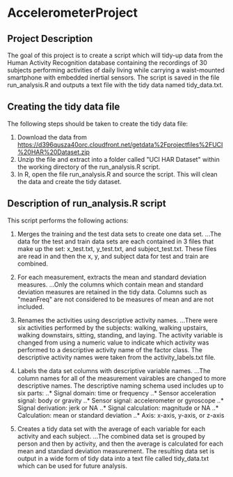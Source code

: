 # AccelerometerProject

## Project Description
The goal of this project is to create a script which will tidy-up data from the Human Activity Recognition database containing the recordings of 30 subjects performing activities of daily living while carrying a waist-mounted smartphone with embedded inertial sensors. The script is saved in the file run\_analysis.R and outputs a text file with the tidy data named tidy\_data.txt.

## Creating the tidy data file
The following steps should be taken to create the tidy data file:

1. Download the data from https://d396qusza40orc.cloudfront.net/getdata%2Fprojectfiles%2FUCI%20HAR%20Dataset.zip
2. Unzip the file and extract into a folder called "UCI HAR Dataset" within the working directory of the run\_analysis.R script.
3. In R, open the file run\_analysis.R and source the script. This will clean the data and create the tidy dataset.

## Description of run\_analysis.R script
This script performs the following actions:

1. Merges the training and the test data sets to create one data set.
...The data for the test and train data sets are each contained in 3 files that make up the set: x\_test.txt, y\_test.txt, and subject\_test.txt. These files are read in and then the x, y, and subject data for test and train are combined.

2. For each measurement, extracts the mean and standard deviation measures.
...Only the columns which contain mean and standard deviation measures are retained in the tidy data. Columns such as "meanFreq" are not considered to be measures of mean and are not included.

3. Renames the activities using descriptive activity names.
...There were six activities performed by the subjects: walking, walking upstairs, walking downstairs, sitting, standing, and laying. The activity variable is changed from using a numeric value to indicate which activity was performed to a descriptive activity name of the factor class. The descriptive activity names were taken from the activity_labels.txt file. 

4. Labels the data set columns with descriptive variable names. 
...The column names for all of the measurement vairables are changed to more descriptive names. The descriptive naming schema used includes up to six parts: 
..* Signal domain: time or frequency
..* Sensor acceleration signal: body or gravity
..* Sensor signal: accelerometer or gyroscope
..* Signal derivation: jerk or NA
..* Signal calculation: magnitude or NA
..* Calculation: mean or standard deviation
..* Axis: x-axis, y-axis, or z-axis

5. Creates a tidy data set with the average of each variable for each activity and each subject.
...The combined data set is grouped by person and then by activity, and then the average is calculated for each mean and standard deviation measurement. The resulting data set is output in a wide form of tidy data into a text file called tidy_data.txt which can be used for future analysis. 

